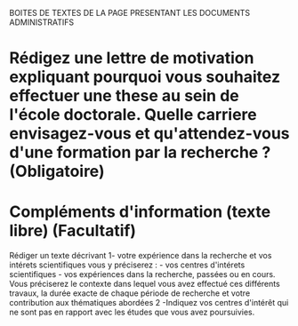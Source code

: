 BOITES DE TEXTES DE LA PAGE PRESENTANT LES DOCUMENTS ADMINISTRATIFS
# Rédigez une lettre de motivation expliquant pourquoi vous souhaitez effectuer une these au sein de l'école doctorale. Quelle carriere envisagez-vous et qu'attendez-vous d'une formation par la recherche ? (Obligatoire)

# Compléments d'information (texte libre) (Facultatif)
Rédiger un texte décrivant
1- votre expérience dans la recherche et vos intérets scientifiques vous y préciserez :
	- vos centres d'intérets scientifiques
    - vos expériences dans la recherche, passées ou en cours. Vous préciserez le contexte dans lequel vous avez effectué ces différents travaux, la durée exacte de chaque période de recherche et votre contribution aux thématiques abordées 
2 -Indiquez vos centres d'intérêt qui ne sont pas en rapport avec les études que vous avez poursuivies.
